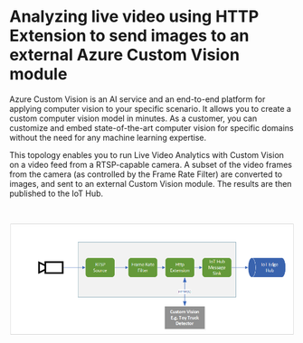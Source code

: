 # Analyzing live video using HTTP Extension to send images to an external Azure Custom Vision module 

Azure Custom Vision is an AI service and an end-to-end platform for applying computer vision to your specific scenario. It allows you to create a custom computer vision model in minutes. As a customer, you can customize and embed state-of-the-art computer vision for specific domains without the need for any machine learning expertise.

This topology enables you to run Live Video Analytics with Custom Vision on a video feed from a RTSP-capable camera. A subset of the video frames from the camera (as controlled by the Frame Rate Filter) are converted to images, and sent to an external Custom Vision module. The results are then published to the IoT Hub.

<br>
<p align="center">
  <img src="./topology.png" title="Analyzing live video using HTTP Extension to Custom Vision module"/>
</p>
<br>